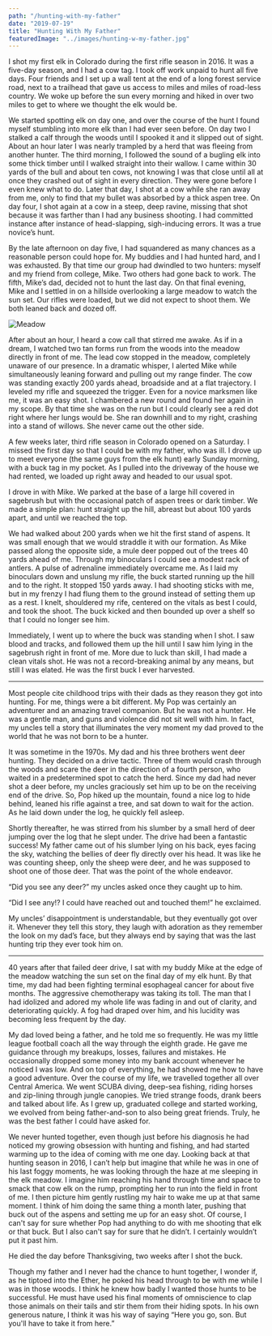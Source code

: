 ```yaml
---
path: "/hunting-with-my-father"
date: "2019-07-19"
title: "Hunting With My Father"
featuredImage: "../images/hunting-w-my-father.jpg"
---
```


I shot my first elk in Colorado during the first rifle season in 2016. It was a five-day season, and I had a cow tag. I took off work unpaid to hunt all five days. Four friends and I set up a wall tent at the end of a long forest service road, next to a trailhead that gave us access to miles and miles of road-less country. We woke up before the sun every morning and hiked in over two miles to get to where we thought the elk would be.

We started spotting elk on day one, and over the course of the hunt I found myself stumbling into more elk than I had ever seen before. On day two I stalked a calf through the woods until I spooked it and it slipped out of sight. About an hour later I was nearly trampled by a herd that was fleeing from another hunter. The third morning, I followed the sound of a bugling elk into some thick timber until I walked straight into their wallow. I came within 30 yards of the bull and about ten cows, not knowing I was that close until all at once they crashed out of sight in every direction. They were gone before I even knew what to do. Later that day, I shot at a cow while she ran away from me, only to find that my bullet was absorbed by a thick aspen tree. On day four, I shot again at a cow in a steep, deep ravine, missing that shot because it was farther than I had any business shooting. I had committed instance after instance of head-slapping, sigh-inducing errors. It was a true novice’s hunt.

By the late afternoon on day five, I had squandered as many chances as a reasonable person could hope for. My buddies and I had hunted hard, and I was exhausted. By that time our group had dwindled to two hunters: myself and my friend from college, Mike. Two others had gone back to work. The fifth, Mike’s dad, decided not to hunt the last day. On that final evening, Mike and I settled in on a hillside overlooking a large meadow to watch the sun set. Our rifles were loaded, but we did not expect to shoot them. We both leaned back and dozed off.

![Meadow]()

After about an hour, I heard a cow call that stirred me awake. As if in a dream, I watched two tan forms run from the woods into the meadow directly in front of me. The lead cow stopped in the meadow, completely unaware of our presence. In a dramatic whisper, I alerted Mike while simultaneously leaning forward and pulling out my range finder. The cow was standing exactly 200 yards ahead, broadside and at a flat trajectory. I leveled my rifle and squeezed the trigger. Even for a novice marksmen like me, it was an easy shot. I chambered a new round and found her again in my scope. By that time she was on the run but I could clearly see a red dot right where her lungs would be. She ran downhill and to my right, crashing into a stand of willows. She never came out the other side.

A few weeks later, third rifle season in Colorado opened on a Saturday. I missed the first day so that I could be with my father, who was ill. I drove up to meet everyone (the same guys from the elk hunt) early Sunday morning, with a buck tag in my pocket. As I pulled into the driveway of the house we had rented, we loaded up right away and headed to our usual spot.

I drove in with Mike. We parked at the base of a large hill covered in sagebrush but with the occasional patch of aspen trees or dark timber. We made a simple plan: hunt straight up the hill, abreast but about 100 yards apart, and until we reached the top.

We had walked about 200 yards when we hit the first stand of aspens. It was small enough that we would straddle it with our formation. As Mike passed along the opposite side, a mule deer popped out of the trees 40 yards ahead of me. Through my binoculars I could see a modest rack of antlers. A pulse of adrenaline immediately overcame me. As I laid my binoculars down and unslung my rifle, the buck started running up the hill and to the right. It stopped 150 yards away. I had shooting sticks with me, but in my frenzy I had flung them to the ground instead of setting them up as a rest. I knelt, shouldered my rife, centered on the vitals as best I could, and took the shoot. The buck kicked and then bounded up over a shelf so that I could no longer see him.

Immediately, I went up to where the buck was standing when I shot. I saw blood and tracks, and followed them up the hill until I saw him lying in the sagebrush right in front of me. More due to luck than skill, I had made a clean vitals shot. He was not a record-breaking animal by any means, but still I was elated. He was the first buck I ever harvested.

***

Most people cite childhood trips with their dads as they reason they got into hunting. For me, things were a bit different. My Pop was certainly an adventurer and an amazing travel companion. But he was not a hunter. He was a gentle man, and guns and violence did not sit well with him. In fact, my uncles tell a story that illuminates the very moment my dad proved to the world that he was not born to be a hunter.

It was sometime in the 1970s. My dad and his three brothers went deer hunting. They decided on a drive tactic. Three of them would crash through the woods and scare the deer in the direction of a fourth person, who waited in a predetermined spot to catch the herd. Since my dad had never shot a deer before, my uncles graciously set him up to be on the receiving end of the drive. So, Pop hiked up the mountain, found a nice log to hide behind, leaned his rifle against a tree, and sat down to wait for the action. As he laid down under the log, he quickly fell asleep.

Shortly thereafter, he was stirred from his slumber by a small herd of deer jumping over the log that he slept under. The drive had been a fantastic success! My father came out of his slumber lying on his back, eyes facing the sky, watching the bellies of deer fly directly over his head. It was like he was counting sheep, only the sheep were deer, and he was supposed to shoot one of those deer. That was the point of the whole endeavor.

“Did you see any deer?” my uncles asked once they caught up to him.

“Did I see any!? I could have reached out and touched them!” he exclaimed.

My uncles’ disappointment is understandable, but they eventually got over it. Whenever they tell this story, they laugh with adoration as they remember the look on my dad’s face, but they always end by saying that was the last hunting trip they ever took him on.

***

40 years after that failed deer drive, I sat with my buddy Mike at the edge of the meadow watching the sun set on the final day of my elk hunt. By that time, my dad had been fighting terminal esophageal cancer for about five months. The aggressive chemotherapy was taking its toll. The man that I had idolized and adored my whole life was fading in and out of clarity, and deteriorating quickly. A fog had draped over him, and his lucidity was becoming less frequent by the day.

My dad loved being a father, and he told me so frequently. He was my little league football coach all the way through the eighth grade. He gave me guidance through my breakups, losses, failures and mistakes. He occasionally dropped some money into my bank account whenever he noticed I was low. And on top of everything, he had showed me how to have a good adventure. Over the course of my life, we travelled together all over Central America. We went SCUBA diving, deep-sea fishing, riding horses and zip-lining through jungle canopies. We tried strange foods, drank beers and talked about life. As I grew up, graduated college and started working, we evolved from being father-and-son to also being great friends. Truly, he was the best father I could have asked for.

We never hunted together, even though just before his diagnosis he had noticed my growing obsession with hunting and fishing, and had started warming up to the idea of coming with me one day. Looking back at that hunting season in 2016, I can’t help but imagine that while he was in one of his last foggy moments, he was looking through the haze at me sleeping in the elk meadow. I imagine him reaching his hand through time and space to smack that cow elk on the rump, prompting her to run into the field in front of me. I then picture him gently rustling my hair to wake me up at that same moment. I think of him doing the same thing a month later, pushing that buck out of the aspens and setting me up for an easy shot. Of course, I can't say for sure whether Pop had anything to do with me shooting that elk or that buck. But I also can't say for sure that he didn’t. I certainly wouldn’t put it past him.

He died the day before Thanksgiving, two weeks after I shot the buck.

Though my father and I never had the chance to hunt together, I wonder if, as he tiptoed into the Ether, he poked his head through to be with me while I was in those woods. I think he knew how badly I wanted those hunts to be successful. He must have used his final moments of omniscience to clap those animals on their tails and stir them from their hiding spots. In his own generous nature, I think it was his way of saying “Here you go, son. But you'll have to take it from here.”